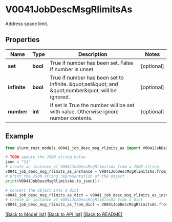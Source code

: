 # V0041JobDescMsgRlimitsAs

Address space limit.

## Properties

Name | Type | Description | Notes
------------ | ------------- | ------------- | -------------
**set** | **bool** | True if number has been set. False if number is unset | [optional] 
**infinite** | **bool** | True if number has been set to infinite. \&quot;set\&quot; and \&quot;number\&quot; will be ignored. | [optional] 
**number** | **int** | If set is True the number will be set with value. Otherwise ignore number contents. | [optional] 

## Example

```python
from slurm_rest.models.v0041_job_desc_msg_rlimits_as import V0041JobDescMsgRlimitsAs

# TODO update the JSON string below
json = "{}"
# create an instance of V0041JobDescMsgRlimitsAs from a JSON string
v0041_job_desc_msg_rlimits_as_instance = V0041JobDescMsgRlimitsAs.from_json(json)
# print the JSON string representation of the object
print(V0041JobDescMsgRlimitsAs.to_json())

# convert the object into a dict
v0041_job_desc_msg_rlimits_as_dict = v0041_job_desc_msg_rlimits_as_instance.to_dict()
# create an instance of V0041JobDescMsgRlimitsAs from a dict
v0041_job_desc_msg_rlimits_as_from_dict = V0041JobDescMsgRlimitsAs.from_dict(v0041_job_desc_msg_rlimits_as_dict)
```
[[Back to Model list]](../README.md#documentation-for-models) [[Back to API list]](../README.md#documentation-for-api-endpoints) [[Back to README]](../README.md)


